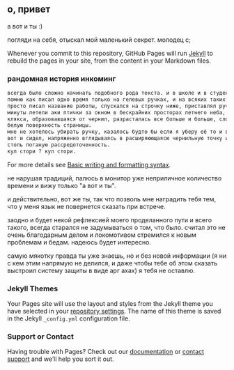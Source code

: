 ## о, привет

а вот и ты :)

погляди на себя, отыскал мой маленький секрет. молодец c;

Whenever you commit to this repository, GitHub Pages will run [Jekyll](https://jekyllrb.com/) to rebuild the pages in your site, from the content in your Markdown files.

### рандомная история инкоминг

```markdown
всегда было сложно начинать подобного рода текста. и в школе и в студенчестве. 
помню как писал одно время только на гелевых ручках, и на всяких таких штуках (всмысле сочинениях и тд) 
просто писал название работы, спускался на строчку ниже, приставлял ручку к бумаге и собирался мыслями.
минуты летели аки птички за окном в бескрайних просторах летнего неба, пока я думал с чего бы начать. 
клякса, образовавшаяся от чернил, разрасталась все больше и больше, словно зараза, поражая чистую 
белую поверхность страницы.
мне не хотелось убирать ручку, казалось будто бы если я уберу её то и вовсе не смогу никак начать. 
вот и сидел, напряженно вглядываясь в расширяюющаясю чернильную точку и мысленно проклиная себя за 
столь поганую рассредоточенность.
кул стори ? кул стори.
```

For more details see [Basic writing and formatting syntax](https://docs.github.com/en/github/writing-on-github/getting-started-with-writing-and-formatting-on-github/basic-writing-and-formatting-syntax).

не нарушая традиций, палюсь в монитор уже неприличное количество времени и вижу только "а вот и ты".

и действительно, вот же ты, так что позволь мне наградить тебя тем, что у меня язык не повернется сказать при встрече.

заодно и будет некой рефлексией моего проделанного пути и всего такого, всегда старался не задумываться о том, что было. считал это не очень благодарным делом и локомотивом стремился к новым проблемам и бедам. надеюсь будет интересно.

самую мякотку правда ты уже знаешь, но и без новой информации (я ни с кем этим напрямую не делился, и даже чтобы тебе об этом сказать выстроил систему защиты в виде арг ахах) я тебя не оставлю.

### Jekyll Themes

Your Pages site will use the layout and styles from the Jekyll theme you have selected in your [repository settings](https://github.com/discopony2/howareyou/settings/pages). The name of this theme is saved in the Jekyll `_config.yml` configuration file.

### Support or Contact

Having trouble with Pages? Check out our [documentation](https://docs.github.com/categories/github-pages-basics/) or [contact support](https://support.github.com/contact) and we’ll help you sort it out.
